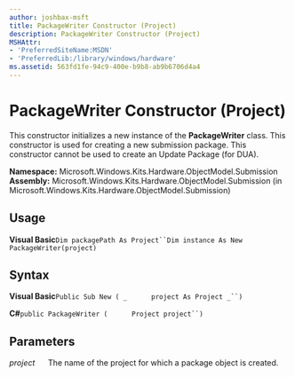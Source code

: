 ```yaml
---
author: joshbax-msft
title: PackageWriter Constructor (Project)
description: PackageWriter Constructor (Project)
MSHAttr:
- 'PreferredSiteName:MSDN'
- 'PreferredLib:/library/windows/hardware'
ms.assetid: 563fd1fe-94c9-400e-b9b8-ab9b6706d4a4
---
```


# PackageWriter Constructor (Project)


This constructor initializes a new instance of the **PackageWriter** class. This constructor is used for creating a new submission package. This constructor cannot be used to create an Update Package (for DUA).

**Namespace:** Microsoft.Windows.Kits.Hardware.ObjectModel.Submission **Assembly:** Microsoft.Windows.Kits.Hardware.ObjectModel.Submission (in Microsoft.Windows.Kits.Hardware.ObjectModel.Submission)

## Usage


**Visual Basic**`Dim packagePath As Project``Dim instance As New PackageWriter(project)`

## Syntax


**Visual Basic**`Public Sub New ( _`           `project As Project _``)`

**C#**`public PackageWriter (`           `Project project``)`

## Parameters


*project*      The name of the project for which a package object is created.

 

 






